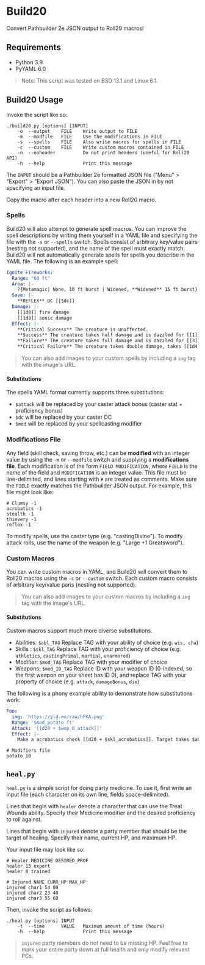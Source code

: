 #   Build20

Convert Pathbuilder 2e JSON output to Roll20 macros!


##  Requirements

  - Python 3.9
  - PyYAML 6.0

> Note: This script was tested on BSD 13.1 and Linux 6.1.


##  Build20 Usage

Invoke the script like so:

```
./build20.py [options] [INPUT]
    -o  --output    FILE    Write output to FILE
    -m  --modfile   FILE    Use the modifications in FILE
    -s  --spells    FILE    Also write macros for spells in FILE
    -c  --custom    FILE    Write custom macros contained in FILE
    -n  --noheader          Do not print headers (useful for Roll20 API)
    -h  --help              Print this message
```

The `INPUT` should be a Pathbuilder 2e formatted JSON file ("Menu" > "Export" >
"Export JSON").  You can also paste the JSON in by not specifying an input file.

Copy the macro after each header into a new Roll20 macro.

### Spells

Build20 will also attempt to generate spell macros.  You can improve the spell
descriptions by writing them yourself in a YAML file and specifying the file
with the `-s` or `--spells` switch.  Spells consist of arbitrary key/value pairs
(nesting not supported), and the name of the spell must exactly match.  Build20
will not automatically generate spells for spells you describe in the YAML file.
The following is an example spell:

```yaml
Ignite Fireworks:
  Range: "60 ft"
  Area: |-
    ?{Metamagic| None, 10 ft burst | Widened, **Widened** 15 ft burst}
  Save: |-
    **REFLEX** DC [[$dc]]
  Damage: |-
    [[1d8]] fire damage
    [[1d8]] sonic damage
  Effect: |-
    **Critical Success** The creature is unaffected.
    **Success** The creature takes half damage and is dazzled for [[1]] round.
    **Failure** The creature takes full damage and is dazzled for [[3]] rounds.
    **Critical Failure** The creature takes double damage, takes [[1d4]] persistent fire damage, and is dazzled for [[1]] minute.
```

> You can also add images to your custom spells by including a `img` tag with
> the image's URL.

#### Substitutions

The spells YAML format currently supports three substitutions:
  - `$attack` will be replaced by your caster attack bonus (caster stat +
    proficiency bonus)
  - `$dc` will be replaced by your caster DC
  - `$mod` will be replaced by your spellcasting modifier

### Modifications File

Any field (skill check, saving throw, etc.) can be **modified** with an integer
value by using the `-m` or `--modfile` switch and supplying a **modifications
file**.  Each modification is of the form `FIELD MODIFICATION`, where `FIELD` is
the name of the field and `MODIFICATION` is an integer value.  This file must be
line-delimited, and lines starting with `#` are treated as comments.  Make sure
the `FIELD` exactly matches the Pathbuilder JSON output.  For example, this file
might look like:

```
# Clumsy -1
acrobatics -1
stealth -1
thievery -1
reflex -1
```

To modify spells, use the caster type (e.g. "castingDivine").  To modify attack rolls,
use the name of the weapon (e.g. "Large +1 Greatsword").

### Custom Macros

You can write custom macros in YAML, and Build20 will convert them to Roll20
macros using the `-c` or `--custom` switch.  Each custom macro consists of
arbitrary key/value paris (nesting not supported).

> You can also add images to your custom macros by including a `img` tag with
> the image's URL.

#### Substitutions

Custom macros support much more diverse substitutions.

  - Abilities: `$abl_TAG` Replace TAG with your ability of choice (e.g. `wis,
    cha`)
  - Skills : `$skl_TAG` Replace TAG with your proficiency of choice (e.g.
    `athletics`, `castingPrimal`, `martial`, `unarmored`)
  - Modifier: `$mod_TAG` Replace TAG with your modifier of choice
  - Weapons: `$mod_ID_TAG` Replace ID with your weapon ID (0-indexed, so the
    first weapon on your sheet has ID 0), and replace TAG with your property of
    choice (e.g. `attack`, `damageBonus`, `die`)

The following is a phony example ability to demonstrate how substitutions work:

```yaml
Foo:
  img: 'https://yld.me/raw/hFKA.png'
  Range: '$mod_potato ft'
  Attack: '[[d20 + $wep_0_attack]]'
  Effect: |-
    Make a acrobatics check [[d20 + $skl_acrobatics]]. Target takes $abl_wis **sonic damage**.
```

```text
# Modifiers file
potato 10
```

##  `heal.py`

`heal.py` is a simple script for doing party medicine.  To use it, first write
an input file (each character on its own line, fields space-delimited).

Lines that begin with `healer` denote a character that can use the Treat Wounds
ability.  Specify their Medicine modifier and the desired proficiency to roll
against.  

Lines that begin with `injured` denote a party member that should be the target
of healing.  Specify their name, current HP, and maximum HP.

Your input file may look like so:

```
# Healer MEDICINE DESIRED_PROF
healer 15 expert
healer 8 trained

# Injured NAME CURR_HP MAX_HP
injured char1 54 80
injured char2 23 40
injured char3 55 60
```

Then, invoke the script as follows:

```
./heal.py [options] INPUT
    -t  --time      VALUE   Maximum amount of time (hours)
    -h  --help              Print this message
```

> `injured` party members do not need to be missing HP.  Feel free to mark your
> entire party down at full health and only modify relevant PCs.
